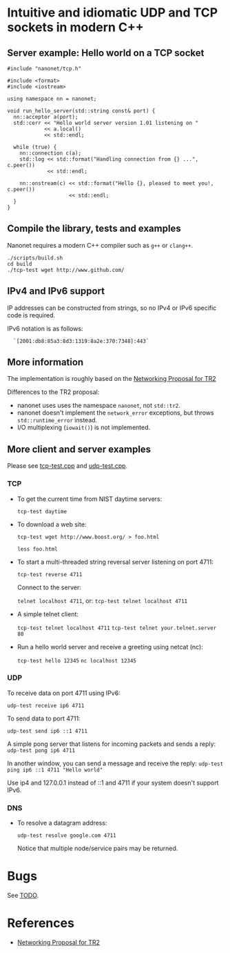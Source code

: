 # Intuitive and idiomatic UDP and TCP sockets in modern C++


## Server example: Hello world on a TCP socket

```
#include "nanonet/tcp.h"

#include <format>
#include <iostream>

using namespace nn = nanonet;

void run_hello_server(std::string const& port) {
  nn::acceptor a(port);
  std::cerr << "Hello world server version 1.01 listening on "
            << a.local()
            << std::endl;

  while (true) {
    nn::connection c(a);
    std::log << std::format("Handling connection from {} ...", c.peer())
             << std::endl;

    nn::onstream(c) << std::format("Hello {}, pleased to meet you!, c.peer())
                    << std::endl;
  }
}
```

## Compile the library, tests and examples

Nanonet requires a modern C++ compiler such as `g++` or `clang++`.

```
./scripts/build.sh
cd build
./tcp-test wget http://www.github.com/
```


## IPv4 and IPv6 support 

IP addresses can be constructed from strings, so no IPv4 or IPv6 specific code
is required.

IPv6 notation is as follows:
```
  `[2001:db8:85a3:8d3:1319:8a2e:370:7348]:443`
```

## More information

The implementation is roughly based on the
[Networking Proposal for TR2](http://www.open-std.org/jtc1/sc22/wg21/docs/papers/2005/n1925.pdf)

Differences to the TR2 proposal:
- nanonet uses uses the namespace `nanonet`, not `std::tr2`.
- nanonet doesn't implement the `network_error` exceptions, but throws
  `std::runtime_error` instead.
- I/O multiplexing (`iowait()`) is not implemented.


## More client and server examples

Please see [tcp-test.cpp](testing/tcp-test.cpp) and [udp-test.cpp](testing/udp-test.cpp).

### TCP

* To get the current time from NIST daytime servers:
  
  `tcp-test daytime`

* To download a web site:

  `tcp-test wget http://www.boost.org/ > foo.html`
  
  `less foo.html`

* To start a multi-threaded string reversal server listening on port 4711:

  `tcp-test reverse 4711`

  Connect to the server:

  `telnet localhost 4711`, or:
  `tcp-test telnet localhost 4711`

* A simple telnet client:

  `tcp-test telnet localhost 4711`
  `tcp-test telnet your.telnet.server 80`

* Run a hello world server and receive a greeting using netcat (nc):

  `tcp-test hello 12345`
  `nc localhost 12345`


### UDP

To receive data on port 4711 using IPv6:

  `udp-test receive ip6 4711`

To send data to port 4711:

  `udp-test send ip6 ::1 4711`

A simple pong server that listens for incoming packets and sends a reply:
  `udp-test pong ip6 4711`

In another window, you can send a message and receive the reply:
  `udp-test ping ip6 ::1 4711 "Hello world"`

Use ip4 and 127.0.0.1 instead of ::1 and 4711 if your system doesn't 
support IPv6.


### DNS

* To resolve a datagram address:

  `udp-test resolve google.com 4711`

  Notice that multiple node/service pairs may be returned.


# Bugs

See [TODO](TODO.md). 


# References 

* [Networking Proposal for TR2](http://www.open-std.org/jtc1/sc22/wg21/docs/papers/2005/n1925.pdf)
